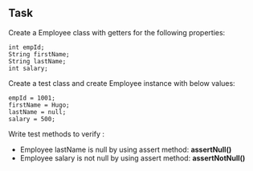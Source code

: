 
## Task

 Create a Employee class with getters for the following properties:
 
    int empId;   
    String firstName;
    String lastName;
    int salary;
  
 Create a test class and create Employee instance with below values:

    empId = 1001;   
    firstName = Hugo;
    lastName = null;
    salary = 500;
     
 
 Write test methods to verify :
   * Employee lastName is null by using assert method: **assertNull()**
   * Employee salary is not null by using assert method: **assertNotNull()**
   
   
    

